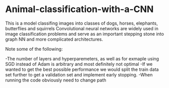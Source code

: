 # Animal-classification-with-a-CNN
This is a model classifing images into classes of dogs, horses, elephants, butterflies and squirrels
Convolutional neural networks are widely used in image classification problems and serve as an important stepping stone into graph NN and more complicated architectures.

Note some of the following:

-The number of layers and hyperparemeters, as well as for exmaple using SGD instead of Adam is arbitrary and most definitely not optimal
-If we wanted to get the best possible performance we would split the train data set further to get a validation set and implement early stopping.
-When running the code obviously need to change path


